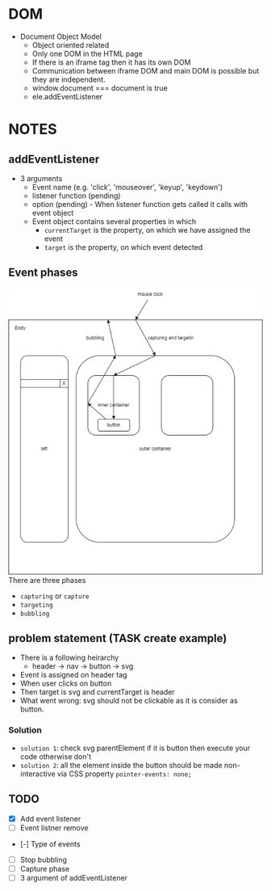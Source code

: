 # DOM
- Document Object Model 
  - Object oriented related
  - Only one DOM in the HTML page
  - If there is an iframe tag then it has its own DOM
  - Communication between iframe DOM and main DOM is possible but they are independent.
  - window.document === document is true
  - ele.addEventListener 

# NOTES
## addEventListener
- 3 arguments
  - Event name (e.g. 'click', 'mouseover', 'keyup', 'keydown')
  - listener function (pending)
  - option (pending)
​- When listener function gets called it calls with event object
  - Event object contains several properties in which
    - `currentTarget` is the property, on which we have assigned the event
    - `target` is the property, on which event detected

## Event phases
![Event phases](./event.jpg)
There are three phases
- `capturing` or `capture`
- `targeting`
- `bubbling`


## problem statement (TASK create example)
  - There is a following heirarchy 
    - header -> nav -> button -> svg
  - Event is assigned on header tag
  - When user clicks on button
  - Then target is svg and currentTarget is header
  - What went wrong: svg should not be clickable as it is consider as button.
### Solution
- `solution 1`: check svg parentElement if it is button then execute your code otherwise don't
- `solution 2`: all the element inside the button should be made non-interactive via CSS property `pointer-events: none;`


## TODO
- [x] Add event listener
- [ ] Event listner remove
- [-] Type of events
- [ ] Stop bubbling
- [ ] Capture phase
- [ ] 3 argument of addEventListener